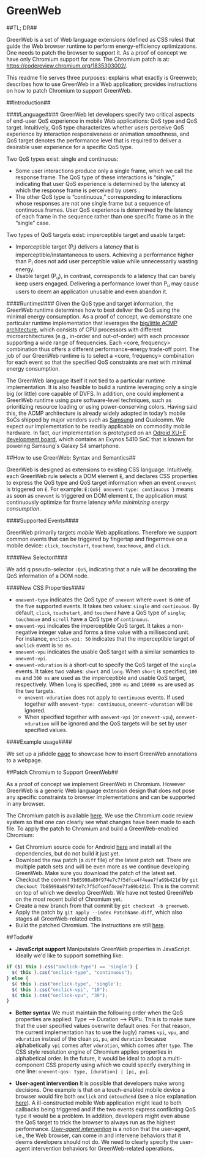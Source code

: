 # GreenWeb

##TL; DR##

GreenWeb is a set of Web language extensions (defined as CSS rules) that guide the Web browser runtime to perform energy-efficiency optimizations. One needs to patch the browser to support it. As a proof of concept we have only Chromium support for now. The Chromium patch is at: https://codereview.chromium.org/1835303002/.

This readme file serves three purposes: explains what exactly is Greenweb; describes how to use GreenWeb in a Web application; provides instructions on how to patch Chromium to support GreenWeb.

##Introduction##

####Language####
GreenWeb let developers specify two critical aspects of end-user QoS experience in mobile Web applications: QoS type and QoS target. Intuitively, QoS type characterizes whether users perceive QoS experience by interaction responsiveness or animation smoothness, and QoS target denotes the performance level that is required to deliver a desirable user experience for a specific QoS type.

Two QoS types exist: single and continuous:
* Some user interactions produce only a single frame, which we call the response frame. The QoS type of these interactions is “single,” indicating that user QoS experience is determined by the latency at which the response frame is perceived by users .
* The other QoS type is “continuous,” corresponding to interactions whose responses are not one single frame but a sequence of continuous frames. User QoS experience is determined by the latency of each frame in the sequence rather than one specific frame as in the “single” case.

Two types of QoS targets exist: imperceptible target and usable target:
* Imperceptible target (P<sub>i</sub>) delivers a latency that is imperceptible/instantaneous to users. Achieving a performance higher than P<sub>i</sub> does not add user perceptible value while unnecessarily wasting energy.
* Usable target (P<sub>u</sub>), in contrast, corresponds to a latency that can barely keep users engaged. Delivering a performance lower than P<sub>u</sub> may cause users to deem an application unusable and even abandon it.

####Runtime####
Given the QoS type and target information, the GreenWeb runtime determines how to best deliver the QoS using the minimal energy consumption. As a proof of concept, we demonstrate one particular runtime implementation that leverages the [big/little ACMP architecture](https://en.wikipedia.org/wiki/ARM_big.LITTLE), which consists of CPU processors with different microarchitectures (e.g., in-order and out-of-order) with each processor supporting a wide range of frequencies. Each <core, frequency> combination thus offers a different performance-energy trade-off point. The job of our GreenWeb runtime is to select a <core, frequency> combination for each event so that the specified QoS constraints are met with minimal energy consumption.

The GreenWeb language itself it not tied to a particular runtime implementation. It is also feasible to build a runtime leveraging only a single big (or little) core capable of DVFS. In addition, one could implement a GreenWeb runtime using pure software-level techniques, such as prioritizing resource loading or using power-conserving colors. Having said this, the ACMP architecture is already widely adopted in today’s mobile SoCs shipped by major vendors such as [Samsung](https://www.arm.com/files/pdf/Heterogeneous_Multi_Processing_Solution_of_Exynos_5_Octa_with_ARM_bigLITTLE_Technology.pdf) and Qualcomm. We expect our implementation to be readily applicable on commodity mobile hardware. In fact, our implementation is prototyped on an [Odroid XU+E development board](http://www.hardkernel.com/main/products/prdt_info.php?g_code=G137463363079), which contains an Exynos 5410 SoC that is known for powering Samsung's Galaxy S4 smartphone.

##How to use GreenWeb: Syntax and Semantics##

GreenWeb is designed as extensions to existing CSS language. Intuitively, each GreenWeb rule selects a DOM element `E`, and declares CSS properties to express the QoS type and QoS target information when an event `onevent` is triggered on `E`. For example: `E:QoS{ onevent-type: continuous }` means as soon as `onevent` is triggered on DOM element `E`, the application must continuously optimize for frame latency *while minimizing energy consumption*.

####Supported Events####

GreenWeb primarily targets *mobile* Web applications. Therefore we support common events that can be triggered by fingertap and fingermove on a mobile device: `click`, `touchstart`, `touchend`, `touchmove`, and `click`.

####New Selector####

We add q pseudo-selector `:QoS`, indicating that a rule will be decorating the QoS information of a DOM node.

####New CSS Properties####

* `onevent-type` indicates the QoS type of `onevent` where `event` is one of the five supported events. It takes two values: `single` and `continuous`. By default, `click`, `touchstart`, and `touchend` have a QoS type of `single`; `touchmove` and `scroll` have a QoS type of `continuous`.
* `onevent-vpi` indicates the imperceptible QoS target. It takes a non-negative integer value and forms a time value with a millisecond unit. For instance, `onclick-vpi: 50` indicates that the imperceptible target of `onclick` event is `50 ms`.
* `onevent-vpu` indicates the usable QoS target with a similar semantics to `onevent-vpi`.
* `onevent-vduration` is a short-cut to specify the QoS target of the `single` events. It takes two values: `short` and `long`. When `short` is specified, `100 ms` and `300 ms` are used as the imperceptible and usable QoS target, respectively. When `long` is specified, `1000 ms` and `10000 ms` are used as the two targets.
  * `onevent-vduration` does not apply to `continuous` events. If used together with `onevent-type: continuous`, `onevent-vduration` will be ignored.
  * When specified together with `onevent-vpi` (or `onevent-vpu`), `onevent-vduration` will be ignored and the QoS targets will be set by user specified values.

####Example usage####

We set up a jsfiddle [page](https://jsfiddle.net/rn9twf8c/2/) to showcase how to insert GreenWeb annotations to a webpage.

##Patch Chromium to Support GreenWeb##

As a proof of concept we implement GreenWeb in Chromium. However GreenWeb is a generic Web language extension design that does not pose any specific constraints to browser implementations and can be supported in any browser.

The Chromium patch is available [here](https://codereview.chromium.org/1835303002/#ps20001). We use the Chromium code review system so that one can clearly see what changes have been made to each file. To apply the patch to Chromium and build a GreenWeb-enabled Chromium:

* Get Chromium source code for Android [here](https://www.chromium.org/developers/how-tos/android-build-instructions) and install all the dependencies, but do not build it just yet.
* Download the raw patch (a `diff` file) of the latest patch set. There are multiple patch sets and will be even more as we continue developing GreenWeb. Make sure you download the patch of the latest set.
* Checkout the commit `7b65998a89f974e7c7f5dfce4f4eae7fa69b421d` by `git checkout 7b65998a89f974e7c7f5dfce4f4eae7fa69b421d`. This is the commit on top of which we develop GreenWeb. We have not tested GreenWeb on the most recent build of Chromium yet.
* Create a new branch from that commit by `git checkout -b greenweb`.
* Apply the patch by `git apply --index PatchName.diff`, which also stages all GreenWeb-related edits.
* Build the patched Chromium. The instructions are still [here](https://www.chromium.org/developers/how-tos/android-build-instructions).


##Todo##

* **JavaScript support** Maniputalate GreenWeb properties in JavaScript. Ideally we'd like to support something like:
```javascript
if ($( this ).css("onclick-type") == 'single') {
  $( this ).css("onclick-type", "continuous");
} else {
  $( this ).css("onclick-type", 'single');
  $( this ).css("onclick-vpi", "10");
  $( this ).css("onclick-vpu", "30");
}
```

* **Better syntax** We must maintain the following order when the QoS properties are applied: Type --> Duration --> Pi/Pu. This is to make sure that the user specified values overwrite default ones. For that reason, the current implementation has to use the (ugly) names `vpi`, `vpu`, and `vduration` instead of the clean `pi`, `pu`, and `duration` because alphabetically `vpi` comes after `vduration`, which comes after `type`. The CSS style resolution engine of Chromium applies properties in alphabetical order. In the future, it would be ideal to adopt a multi-component CSS property using which we could specify everything in one line: `onevent-qos: type, [duration] | [pi, pu]`.

* **User-agent intervention** It is possible that developers make wrong decisions. One example is that on a touch-enabled mobile device a browser would fire both `onclick` and `ontouchend` (see a nice explanation [here](http://tutorials.jenkov.com/responsive-mobile-friendly-web-design/touch-events-in-javascript.html)). A ill-constructed mobile Web application might lead to both callbacks being triggered and if the two events express conflicting QoS type it would be a problem. In addition, developers might even abuse the QoS target to trick the browser to always run as the highest performance. [*User-agent intervention*](https://docs.google.com/document/d/1E16tmoOveGopys9Fx4Nn8x8P9q7Jm6CJIqoJyz31tlg) is a notion that the user-agent, i.e., the Web browser, can come in and intervene behaviors that it deems developers should not do. We need to clearly specify the user-agent intervention behaviors for GreenWeb-related operations.
